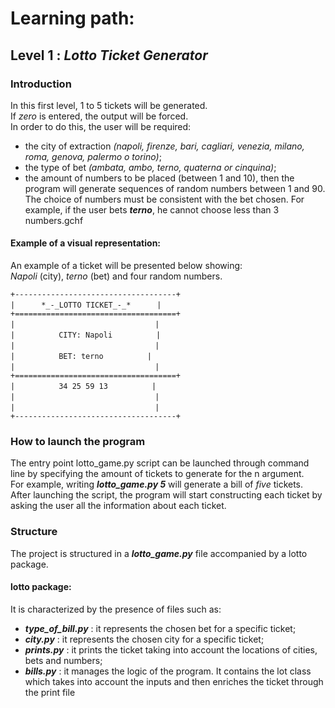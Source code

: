 # Learning path:
## Level 1 : _Lotto Ticket Generator_
### Introduction
In this first level, 1 to 5 tickets will be generated.  
If _zero_ is entered, the output will be forced.  
In order to do this, the user will be required:
- the city of extraction _(napoli, firenze, bari, cagliari, venezia, milano, roma, genova, palermo o torino)_;
- the type of bet _(ambata, ambo, terno, quaterna or cinquina)_;
- the amount of numbers to be placed (between 1 and 10), then the program will generate sequences of random numbers between 1 and 90. The choice of numbers must be consistent with the bet chosen.
For example, if the user bets ***terno***, he cannot choose less than 3 numbers.gchf
#### Example of a visual representation:
An example of a ticket will be presented below showing:   
_Napoli_ (city), _terno_ (bet) and four random numbers.

```+------------------------------------+```  
```|```&emsp;&emsp;&emsp;```*_-_LOTTO TICKET_-_*```&emsp;&emsp;&emsp;```|```  
```+====================================+```  
```|```&emsp;&emsp;&emsp;&emsp;&emsp;&emsp;&emsp;&emsp;&emsp;&emsp;&emsp;&emsp;&emsp;&emsp;&emsp;&emsp;```|```  
```|```&emsp;&emsp;&emsp;&emsp;&emsp;```CITY: Napoli```&emsp;&emsp;&emsp;&emsp;&emsp;```|```  
```|```&emsp;&emsp;&emsp;&emsp;&emsp;&emsp;&emsp;&emsp;&emsp;&emsp;&emsp;&emsp;&emsp;&emsp;&emsp;&emsp;```|```  
```|```&emsp;&emsp;&emsp;&emsp;&emsp;```BET: terno```&emsp;&emsp;&emsp;&emsp;&emsp;```|```  
```|```&emsp;&emsp;&emsp;&emsp;&emsp;&emsp;&emsp;&emsp;&emsp;&emsp;&emsp;&emsp;&emsp;&emsp;&emsp;&emsp;```|```  
```+====================================+```  
```|```&emsp;&emsp;&emsp;&emsp;&emsp;```34 25 59 13```&emsp;&emsp;&emsp;&emsp;&emsp;```|```  
```|```&emsp;&emsp;&emsp;&emsp;&emsp;&emsp;&emsp;&emsp;&emsp;&emsp;&emsp;&emsp;&emsp;&emsp;&emsp;&emsp;```|```  
```|```&emsp;&emsp;&emsp;&emsp;&emsp;&emsp;&emsp;&emsp;&emsp;&emsp;&emsp;&emsp;&emsp;&emsp;&emsp;&emsp;```|```  
```+------------------------------------+```  

### How to launch the program
The entry point lotto_game.py script can be launched through command line by specifying the amount of tickets to generate for the n argument.  
For example, writing ***lotto_game.py 5*** will generate a bill of _five_ tickets.  
After launching the script, the program will start constructing each ticket by asking the user all the information about each ticket.

### Structure
The project is structured in a ***lotto_game.py*** file accompanied by a lotto package.
#### lotto package:
It is characterized by the presence of files such as:
- ***type_of_bill.py*** : it represents the chosen bet for a specific ticket;
- ***city.py*** : it represents the chosen city for a specific ticket;
- ***prints.py*** : it prints the ticket taking into account the locations of cities, bets and numbers;
- ***bills.py*** : it manages the logic of the program. It contains the lot class which takes into account the inputs and then enriches the ticket through the print file
